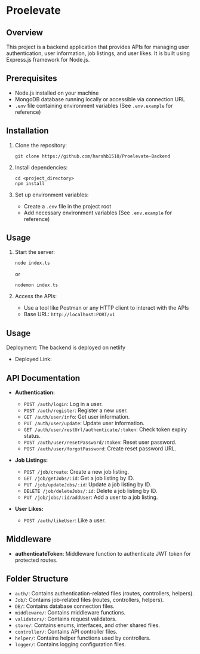 
# Proelevate

## Overview
This project is a backend application that provides APIs for managing user authentication, user information, job listings, and user likes. It is built using Express.js framework for Node.js.

## Prerequisites
- Node.js installed on your machine
- MongoDB database running locally or accessible via connection URL
- `.env` file containing environment variables (See `.env.example` for reference)

## Installation
1. Clone the repository:
   ```
   git clone https://github.com/harshb1510/Proelevate-Backend
   ```

2. Install dependencies:
   ```
   cd <project_directory>
   npm install
   ```

3. Set up environment variables:
   - Create a `.env` file in the project root
   - Add necessary environment variables (See `.env.example` for reference)

## Usage
1. Start the server:
   ```
   node index.ts
   ```
   or
   ```
   nodemon index.ts
   ```

3. Access the APIs:
   - Use a tool like Postman or any HTTP client to interact with the APIs
   - Base URL: `http://localhost:PORT/v1`

## Usage
 Deployment: The backend is deployed on netlify
  - Deployed Link:
   

## API Documentation
- **Authentication:**
  - `POST /auth/login`: Log in a user.
  - `POST /auth/register`: Register a new user.
  - `GET /auth/user/info`: Get user information.
  - `PUT /auth/user/update`: Update user information.
  - `GET /auth/user/restUrl/authenticate/:token`: Check token expiry status.
  - `POST /auth/user/resetPassword/:token`: Reset user password.
  - `POST /auth/user/forgotPassword`: Create reset password URL.

- **Job Listings:**
  - `POST /job/create`: Create a new job listing.
  - `GET /job/getJobs/:id`: Get a job listing by ID.
  - `PUT /job/updateJobs/:id`: Update a job listing by ID.
  - `DELETE /job/deleteJobs/:id`: Delete a job listing by ID.
  - `PUT /job/jobs/:id/addUser`: Add a user to a job listing.

- **User Likes:**
  - `POST /auth/likeUser`: Like a user.

## Middleware
- **authenticateToken**: Middleware function to authenticate JWT token for protected routes.

## Folder Structure
- `auth/`: Contains authentication-related files (routes, controllers, helpers).
- `Job/`: Contains job-related files (routes, controllers, helpers).
- `DB/`: Contains database connection files.
- `middleware/`: Contains middleware functions.
- `validators/`: Contains request validators.
- `store/`: Contains enums, interfaces, and other shared files.
- `controller/`: Contains API controller files.
- `helper/`: Contains helper functions used by controllers.
- `logger/`: Contains logging configuration files.


